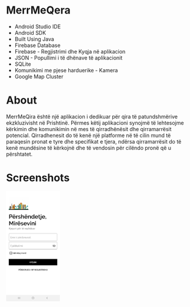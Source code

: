 # MerrMeQera

* Android Studio IDE
* Android SDK
* Built Using Java
* Firebase Database
* Firebase - Regjistrimi dhe Kyqja në aplikacion 
* JSON - Popullimi i të dhënave të aplikacionit
* SQLite
* Komunikimi me pjese harduerike - Kamera
* Google Map Cluster 



# About
MerrMeQira është një aplikacion i dedikuar për qira të patundshmërive ekzkluzivisht në Prishtinë.
Përmes këtij aplikacioni synojmë të lehtesojme kërkimin dhe komunikimin në mes të qirradhënësit dhe qirramarrësit potencial. 
Qirradhenesit do të kenë një platforme në të cilin mund të paraqesin pronat e tyre dhe specifikat e tjera, ndërsa qirramarrësit do të
kenë mundësine të kërkojnë dhe të vendosin për cilëndo pronë që u përshtatet.

# Screenshots
<img src="images/login.jpg" height="300">
 
 
